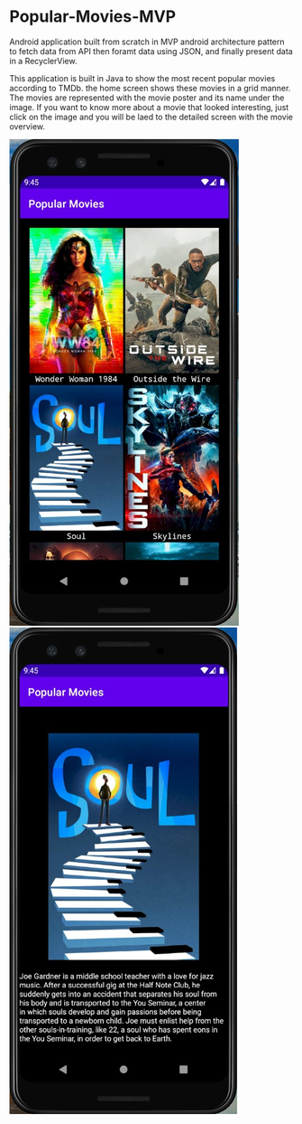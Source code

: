# Popular-Movies-MVP
Android application built from scratch in MVP android architecture pattern to fetch data from API then foramt data using JSON, and finally present data in a RecyclerView.

This application is built in Java to show the most recent popular movies according to TMDb. the home screen shows these movies in a grid manner. 
The movies are represented with the movie poster and its name under the image. If you want to know more about a movie that looked interesting, just click on the image and you 
will be laed to the detailed screen with the movie overview.

![](https://github.com/Kerelous-Mouris/Popular-Movies-MVP/blob/main/screens/home%20screen.jpg?raw=true) ![](https://github.com/Kerelous-Mouris/Popular-Movies-MVP/blob/main/screens/detailed%20screen.jpg?raw=true) 
